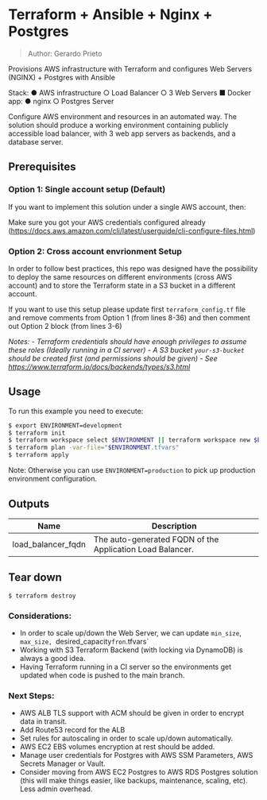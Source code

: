 # Terraform + Ansible + Nginx + Postgres
> Author: Gerardo Prieto

Provisions AWS infrastructure with Terraform and configures Web Servers (NGINX) + Postgres with Ansible

Stack:
● AWS infrastructure
    ○ Load Balancer
    ○ 3 Web Servers
        ■ Docker app:
            ● nginx
    ○ Postgres Server

Configure AWS environment and resources in an automated way.
The solution should produce a working environment containing publicly accessible load
balancer, with 3 web app servers as backends, and a database server.


## Prerequisites

### Option 1: Single account setup (Default)

If you want to implement this solution under a single AWS account, then:

 Make sure you got your AWS credentials configured already (https://docs.aws.amazon.com/cli/latest/userguide/cli-configure-files.html)

### Option 2: Cross account envrionment Setup

In order to follow best practices, this repo was designed have the possibility to deploy the same resources on different environments (cross AWS account) and to store the Terraform state in a S3 bucket in a different account.

If you want to use this setup please update first `terraform_config.tf` file and remove comments from Option 1 (from lines 8-36) and then comment out Option 2 block (from lines 3-6)

_Notes:_
_- Terraform credentials should have enough privileges to assume these roles (Ideally running in a CI server)_
_- A S3 bucket `your-s3-bucket` should be created first (and permissions should be given)_
_- See https://www.terraform.io/docs/backends/types/s3.html_


## Usage

To run this example you need to execute:


```bash
$ export ENVIRONMENT=development
$ terraform init
$ terraform workspace select $ENVIRONMENT || terraform workspace new $ENVIRONMENT
$ terraform plan -var-file="$ENVIRONMENT.tfvars"
$ terraform apply
```

Note: Otherwise you can use `ENVIRONMENT=production` to pick up production environment configuration.


## Outputs

| Name | Description |
|------|-------------|
| load_balancer_fqdn | The auto-generated FQDN of the Application Load Balancer. |

## Tear down

```
$ terraform destroy
```

### Considerations:
- In order to scale up/down the Web Server, we can update `min_size`, `max_size, `desired_capacity` fron `.tfvars`
- Working with S3 Terraform Backend (with locking via DynamoDB) is always a good idea.
- Having Terraform running in a CI server so the environments get updated when code is pushed to the main branch.

### Next Steps:

- AWS ALB TLS support with ACM should be given in order to encrypt data in transit.
- Add Route53 record for the ALB
- Set rules for autoscaling in order to scale up/down automatically.
- AWS EC2 EBS volumes encryption at rest should be added.
- Manage user credentials for Postgres with AWS SSM Parameters, AWS Secrets Manager or Vault.
- Consider moving from AWS EC2 Postgres to AWS RDS Postgres solution (this will make things easier, like backups, maintenance, scaling, etc). Less admin overhead.